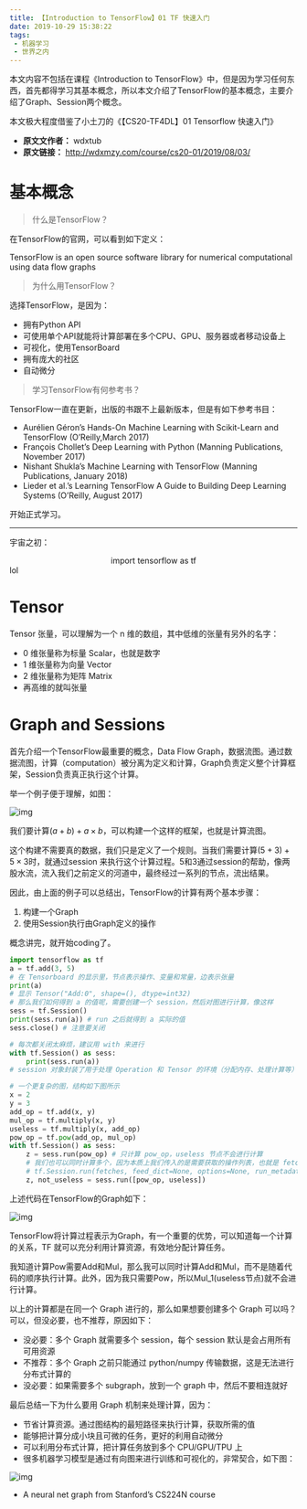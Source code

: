 ```yaml
---
title: 【Introduction to TensorFlow】01 TF 快速入门
date: 2019-10-29 15:38:22
tags: 
 - 机器学习
 - 世界之内
---
```




本文内容不包括在课程《Introduction to TensorFlow》中，但是因为学习任何东西，首先都得学习其基本概念，所以本文介绍了TensorFlow的基本概念，主要介绍了Graph、Session两个概念。

本文极大程度借鉴了小土刀的《【CS20-TF4DL】01 Tensorflow 快速入门》

- **原文文作者：** wdxtub
- **原文链接：** http://wdxmzy.com/course/cs20-01/2019/08/03/

<!--more-->

# 基本概念

> 什么是TensorFlow？

在TensorFlow的官网，可以看到如下定义：

TensorFlow is an open source software library for numerical computational using data flow graphs

> 为什么用TensorFlow？

选择TensorFlow，是因为：

- 拥有Python API
- 可使用单个API就能将计算部署在多个CPU、GPU、服务器或者移动设备上
- 可视化，使用TensorBoard
- 拥有庞大的社区
- 自动微分

> 学习TensorFlow有何参考书？

TensorFlow一直在更新，出版的书跟不上最新版本，但是有如下参考书目：

- Aurélien Géron’s Hands-On Machine Learning with Scikit-Learn and TensorFlow (O’Reilly,March 2017)
- François Chollet’s Deep Learning with Python (Manning Publications, November 2017)
- Nishant Shukla’s Machine Learning with TensorFlow (Manning Publications, January 2018)
- Lieder et al.’s Learning TensorFlow A Guide to Building Deep Learning Systems (O’Reilly, August 2017)

开始正式学习。

------------

宇宙之初：

<center>import tensorflow as tf</center>
lol 

# Tensor

Tensor 张量，可以理解为一个 n 维的数组，其中低维的张量有另外的名字：

- 0 维张量称为标量 Scalar，也就是数字
- 1 维张量称为向量 Vector
- 2 维张量称为矩阵 Matrix
- 再高维的就叫张量

# Graph and Sessions

首先介绍一个TensorFlow最重要的概念，Data Flow Graph，数据流图。通过数据流图，计算（computation）被分离为定义和计算，Graph负责定义整个计算框架，Session负责真正执行这个计算。

举一个例子便于理解，如图：

![img](https://lh3.googleusercontent.com/p1NjrScNzsleXk3BSrD4JmNLZvRaL1VipO_pWBm0SCoJO-hJXDV2xdsFSdWXhDHOI-a-I_Zk6faBC_lMotvT9zU_esNdWToJwvAvgJumk7yWoHODUI3dlzhaOOo2fCveQTAz0xTOiIE)

我们要计算$(a+b)+a \times b$，可以构建一个这样的框架，也就是计算流图。

这个构建不需要真的数据，我们只是定义了一个规则。当我们需要计算$(5+3)+5 \times 3$时，就通过session 来执行这个计算过程。5和3通过session的帮助，像两股水流，流入我们之前定义的河道中，最终经过一系列的节点，流出结果。

因此，由上面的例子可以总结出，TensorFlow的计算有两个基本步骤：

1. 构建一个Graph
2. 使用Session执行由Graph定义的操作



概念讲完，就开始coding了。

```python
import tensorflow as tf
a = tf.add(3, 5)
# 在 Tensorboard 的显示里，节点表示操作、变量和常量，边表示张量
print(a)
# 显示 Tensor("Add:0", shape=(), dtype=int32)
# 那么我们如何得到 a 的值呢，需要创建一个 session，然后对图进行计算，像这样
sess = tf.Session()
print(sess.run(a)) # run 之后就得到 a 实际的值
sess.close() # 注意要关闭

# 每次都关闭太麻烦，建议用 with 来进行
with tf.Session() as sess:
    print(sess.run(a))
# session 对象封装了用于处理 Operation 和 Tensor 的环境（分配内存、处理计算等）

# 一个更复杂的图，结构如下图所示
x = 2
y = 3
add_op = tf.add(x, y)
mul_op = tf.multiply(x, y)
useless = tf.multiply(x, add_op)
pow_op = tf.pow(add_op, mul_op)
with tf.Session() as sess:
    z = sess.run(pow_op) # 只计算 pow_op，useless 节点不会进行计算
    # 我们也可以同时计算多个，因为本质上我们传入的是需要获取的操作列表，也就是 fetches，是一个 List
    # tf.Session.run(fetches, feed_dict=None, options=None, run_metadata=None)
    z, not_useless = sess.run([pow_op, useless])
```

上述代码在TensorFlow的Graph如下：

![img](https://lh6.googleusercontent.com/oLEKzrdeaeSrgOcHFgWyxW2eaoHXqMUQet00CfGPitoDqxGQirDR4S84JojiQPMRrimhUXFecJDWpzBCmGu-sw1ULAglyinPfHU7ldm2dVG5DoNuUJWq8vXa4utay_l06jwUcjSKLnQ)

TensorFlow将计算过程表示为Graph，有一个重要的优势，可以知道每一个计算的关系，TF 就可以充分利用计算资源，有效地分配计算任务。

我知道计算Pow需要Add和Mul，那么我可以同时计算Add和Mul，而不是随着代码的顺序执行计算。此外，因为我只需要Pow，所以Mul_1(useless节点)就不会进行计算。

以上的计算都是在同一个 Graph 进行的，那么如果想要创建多个 Graph 可以吗？可以，但没必要，也不推荐，原因如下：

- 没必要：多个 Graph 就需要多个 session，每个 session 默认是会占用所有可用资源
- 不推荐：多个 Graph 之前只能通过 python/numpy 传输数据，这是无法进行分布式计算的
- 没必要：如果需要多个 subgraph，放到一个 graph 中，然后不要相连就好

最后总结一下为什么要用 Graph 机制来处理计算，因为：

- 节省计算资源。通过图结构的最短路径来执行计算，获取所需的值
- 能够把计算分成小块且可微的任务，更好的利用自动微分
- 可以利用分布式计算，把计算任务放到多个 CPU/GPU/TPU 上
- 很多机器学习模型是通过有向图来进行训练和可视化的，非常契合，如下图：

![img](https://lh3.googleusercontent.com/hC0XsNqxHqMcTT3Bqz-_Omu-xp9ZFjwiWej2RygzE0wy90ws1QQpme5SZYly3fLg-XdS5N5uBN7HqegCo3MZd-eJQJRd1ycpGMqBWbhOcE_x0O_LsAVRPzx4DMteAbmNs5FjFV1QNR8)

- A neural net graph from Stanford’s CS224N course